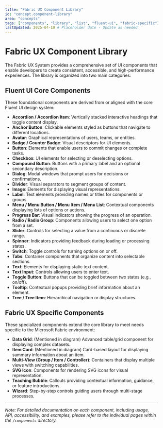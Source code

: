```yaml
---
title: "Fabric UX Component Library"
id: "concept.component-library"
area: "concepts"
tags: ["components", "library", "list", "fluent-ui", "fabric-specific"]
lastUpdated: 2025-04-10 # Placeholder date - Update as needed
---
```


# Fabric UX Component Library

The Fabric UX System provides a comprehensive set of UI components that enable developers to create consistent, accessible, and high-performance experiences. The library is organized into two main categories:

## Fluent UI Core Components

These foundational components are derived from or aligned with the core Fluent UI design system:

*   **Accordion / Accordion Item**: Vertically stacked interactive headings that toggle content display.
*   **Anchor Button**: Clickable elements styled as buttons that navigate to different locations.
*   **Avatar**: Graphical representations of users, teams, or entities.
*   **Badge / Counter Badge**: Visual descriptors for UI elements.
*   **Button**: Elements that enable users to commit changes or complete tasks.
*   **Checkbox**: UI elements for selecting or deselecting options.
*   **Compound Button**: Buttons with a primary label and an optional secondary description.
*   **Dialog**: Modal windows that prompt users for decisions or confirmations.
*   **Divider**: Visual separators to segment groups of content.
*   **Image**: Elements for displaying visual representations.
*   **Label**: Text elements providing names or titles for components or groups.
*   **Menu / Menu Button / Menu Item / Menu List**: Contextual components displaying lists of options or actions.
*   **Progress Bar**: Visual indicators showing the progress of an operation.
*   **Radio / Radio Group**: Components allowing users to select one option from a set.
*   **Slider**: Controls for selecting a value from a continuous or discrete range.
*   **Spinner**: Indicators providing feedback during loading or processing states.
*   **Switch**: Toggle controls for turning options on or off.
*   **Tabs**: Container components that organize content into selectable sections.
*   **Text**: Elements for displaying static text content.
*   **Text Input**: Controls allowing users to enter text.
*   **Toggle Button**: Buttons that can be toggled between two states (e.g., on/off).
*   **Tooltip**: Contextual popups providing brief information about an element.
*   **Tree / Tree Item**: Hierarchical navigation or display structures.

## Fabric UX Specific Components

These specialized components extend the core library to meet needs specific to the Microsoft Fabric environment:

*   **Data Grid**: (Mentioned in diagram) Advanced table/grid component for displaying complex datasets.
*   **Item Card**: (Mentioned in diagram) Card-based layout for displaying summary information about an item.
*   **Multi-View (Group / Item / Controller)**: Containers that display multiple views with switching capabilities.
*   **SVG Icon**: Components for rendering SVG icons for visual representation.
*   **Teaching Bubble**: Callouts providing contextual information, guidance, or feature introductions.
*   **Wizard**: Step-by-step controls guiding users through multi-stage processes.

---

*Note: For detailed documentation on each component, including usage, API, accessibility, and examples, please refer to the individual pages within the `/components` directory.*
